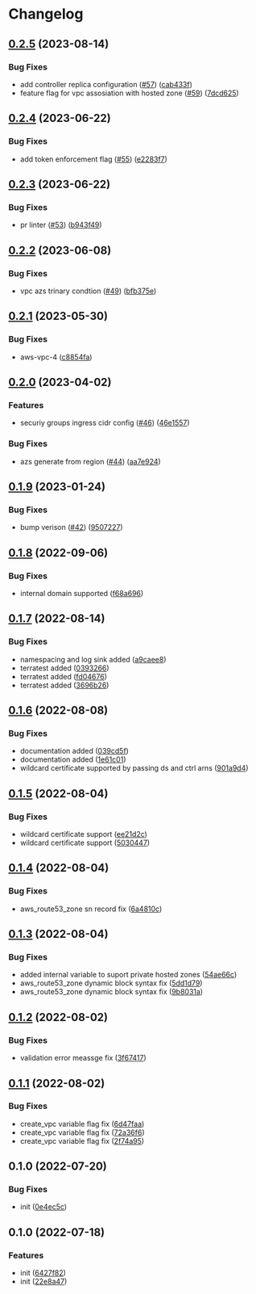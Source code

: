 # Changelog

## [0.2.5](https://github.com/Rookout/terraform-aws-rookout-deployment/compare/v0.2.4...v0.2.5) (2023-08-14)


### Bug Fixes

* add controller replica configuration ([#57](https://github.com/Rookout/terraform-aws-rookout-deployment/issues/57)) ([cab433f](https://github.com/Rookout/terraform-aws-rookout-deployment/commit/cab433f64dbcba33dc9792344532d2330ec0e8c0))
* feature flag for vpc assosiation with hosted zone ([#59](https://github.com/Rookout/terraform-aws-rookout-deployment/issues/59)) ([7dcd625](https://github.com/Rookout/terraform-aws-rookout-deployment/commit/7dcd625ab6074d6ddbfbb36f0978a7a83eaa9306))

## [0.2.4](https://github.com/Rookout/terraform-aws-rookout-deployment/compare/v0.2.3...v0.2.4) (2023-06-22)


### Bug Fixes

* add token enforcement flag ([#55](https://github.com/Rookout/terraform-aws-rookout-deployment/issues/55)) ([e2283f7](https://github.com/Rookout/terraform-aws-rookout-deployment/commit/e2283f7241c7e60696a8ff169cd0213dc50347c8))

## [0.2.3](https://github.com/Rookout/terraform-aws-rookout-deployment/compare/v0.2.2...v0.2.3) (2023-06-22)


### Bug Fixes

* pr linter ([#53](https://github.com/Rookout/terraform-aws-rookout-deployment/issues/53)) ([b943f49](https://github.com/Rookout/terraform-aws-rookout-deployment/commit/b943f49510661c59b480a4248e97a4a1493c77fa))

## [0.2.2](https://github.com/Rookout/terraform-aws-rookout-deployment/compare/v0.2.1...v0.2.2) (2023-06-08)


### Bug Fixes

* vpc azs trinary condtion ([#49](https://github.com/Rookout/terraform-aws-rookout-deployment/issues/49)) ([bfb375e](https://github.com/Rookout/terraform-aws-rookout-deployment/commit/bfb375e5ea4fd6ef63e0c3fcbe3a6eda36a16781))

## [0.2.1](https://github.com/Rookout/terraform-aws-rookout-deployment/compare/v0.2.0...v0.2.1) (2023-05-30)


### Bug Fixes

* aws-vpc-4 ([c8854fa](https://github.com/Rookout/terraform-aws-rookout-deployment/commit/c8854faee1b6da4b86e2191932376a8778a3230f))

## [0.2.0](https://github.com/Rookout/terraform-aws-rookout-deployment/compare/v0.1.9...v0.2.0) (2023-04-02)


### Features

* securiy groups ingress cidr config ([#46](https://github.com/Rookout/terraform-aws-rookout-deployment/issues/46)) ([46e1557](https://github.com/Rookout/terraform-aws-rookout-deployment/commit/46e1557ff2d6481ed7f3e4e054fbe0dd1f27af94))


### Bug Fixes

* azs generate from region ([#44](https://github.com/Rookout/terraform-aws-rookout-deployment/issues/44)) ([aa7e924](https://github.com/Rookout/terraform-aws-rookout-deployment/commit/aa7e924c613753866ad9d5eef2826b529edea28a))

## [0.1.9](https://github.com/Rookout/terraform-aws-rookout-deployment/compare/v0.1.8...v0.1.9) (2023-01-24)


### Bug Fixes

* bump verison ([#42](https://github.com/Rookout/terraform-aws-rookout-deployment/issues/42)) ([9507227](https://github.com/Rookout/terraform-aws-rookout-deployment/commit/9507227563e929d3b5de5fe556c41763d773dfeb))

## [0.1.8](https://github.com/Rookout/terraform-aws-rookout-deployment/compare/v0.1.7...v0.1.8) (2022-09-06)


### Bug Fixes

* internal domain supported ([f68a696](https://github.com/Rookout/terraform-aws-rookout-deployment/commit/f68a6966de4b8f76274d4bdd15b7ddefe36419e7))

## [0.1.7](https://github.com/Rookout/terraform-aws-rookout-deployment/compare/v0.1.6...v0.1.7) (2022-08-14)


### Bug Fixes

* namespacing and log sink added ([a9caee8](https://github.com/Rookout/terraform-aws-rookout-deployment/commit/a9caee88b3f2d2f0c7567b5c383a837dfa2e02e3))
* terratest added ([0393266](https://github.com/Rookout/terraform-aws-rookout-deployment/commit/0393266ab3cb6835d36d7741e75b44f8fc83cec9))
* terratest added ([fd04676](https://github.com/Rookout/terraform-aws-rookout-deployment/commit/fd0467659f72ea908deeb4d40ba2fb5cd45e4cde))
* terratest added ([3696b26](https://github.com/Rookout/terraform-aws-rookout-deployment/commit/3696b261d7a62e9f09aa20b034c8086948fd1fb8))

## [0.1.6](https://github.com/Rookout/terraform-aws-rookout-deployment/compare/v0.1.5...v0.1.6) (2022-08-08)


### Bug Fixes

* documentation added ([039cd5f](https://github.com/Rookout/terraform-aws-rookout-deployment/commit/039cd5fbb78a6a592691f6d20178d43c320aa7e7))
* documentation added ([1e61c01](https://github.com/Rookout/terraform-aws-rookout-deployment/commit/1e61c01a00e2b59df2f236e2700974f3c80d60f4))
* wildcard certificate supported by passing ds and ctrl arns ([901a9d4](https://github.com/Rookout/terraform-aws-rookout-deployment/commit/901a9d4650c74e36db9d0e95fa55a4d037544ac7))

## [0.1.5](https://github.com/Rookout/terraform-aws-rookout-deployment/compare/v0.1.4...v0.1.5) (2022-08-04)


### Bug Fixes

* wildcard certificate support ([ee21d2c](https://github.com/Rookout/terraform-aws-rookout-deployment/commit/ee21d2ce678571404a3257ec20401cea8141ba6f))
* wildcard certificate support ([5030447](https://github.com/Rookout/terraform-aws-rookout-deployment/commit/503044718fe6214e4db8cbb4a5ea3a062fd8a4bf))

## [0.1.4](https://github.com/Rookout/terraform-aws-rookout-deployment/compare/v0.1.3...v0.1.4) (2022-08-04)


### Bug Fixes

* aws_route53_zone sn record fix ([6a4810c](https://github.com/Rookout/terraform-aws-rookout-deployment/commit/6a4810cfaa7e8e6d9f62509a4870822929910560))

## [0.1.3](https://github.com/Rookout/terraform-aws-rookout-deployment/compare/v0.1.2...v0.1.3) (2022-08-04)


### Bug Fixes

* added internal variable to suport private hosted zones ([54ae66c](https://github.com/Rookout/terraform-aws-rookout-deployment/commit/54ae66c449a5d811fd3abf913ca24943965a597e))
* aws_route53_zone dynamic block syntax fix ([5dd1d79](https://github.com/Rookout/terraform-aws-rookout-deployment/commit/5dd1d79146b272f00a364aaf5f32c47b435e5766))
* aws_route53_zone dynamic block syntax fix ([9b8031a](https://github.com/Rookout/terraform-aws-rookout-deployment/commit/9b8031a3c9b2c00628205a9e337c5344275ceb24))

## [0.1.2](https://github.com/Rookout/terraform-aws-rookout-deployment/compare/v0.1.1...v0.1.2) (2022-08-02)


### Bug Fixes

* validation error meassge fix ([3f67417](https://github.com/Rookout/terraform-aws-rookout-deployment/commit/3f67417c0ba77b93394a2a6bd37aabf7b61ecbc2))

## [0.1.1](https://github.com/Rookout/terraform-aws-rookout-deployment/compare/v0.1.0...v0.1.1) (2022-08-02)


### Bug Fixes

* create_vpc variable flag fix ([6d47faa](https://github.com/Rookout/terraform-aws-rookout-deployment/commit/6d47faaab70f944d4466b70d06804b9a465ab5a1))
* create_vpc variable flag fix ([72a36f6](https://github.com/Rookout/terraform-aws-rookout-deployment/commit/72a36f649b00802d384ccc19f12b4d4e61c0d6a4))
* create_vpc variable flag fix ([2f74a95](https://github.com/Rookout/terraform-aws-rookout-deployment/commit/2f74a956dff14f1ee44715c77f6a1f4189a7d9f7))

## 0.1.0 (2022-07-20)


### Bug Fixes

* init ([0e4ec5c](https://github.com/Rookout/terraform-aws-rookout-deployment/commit/0e4ec5c55c2dee3bb6b1a3f4868d6ef0b71886c4))

## 0.1.0 (2022-07-18)


### Features

* init ([6427f82](https://github.com/Rookout/terraform-aws-rookout-deployment/commit/6427f82eb8f2b6575d040f35e36387ca889b2d7f))
* init ([22e8a47](https://github.com/Rookout/terraform-aws-rookout-deployment/commit/22e8a47545ed77c1fcb143bdca9b3b66d11dbd33))
